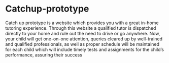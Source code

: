 # Catchup-prototype
Catch up prototype is a website which provides you with a great in-home tutoring experience. Through this website a qualified tutor is dispatched directly to your home and rule out the need to drive or go anywhere. Now, your child will get one-on-one attention, queries cleared up by well-trained and qualified professionals, as well as proper schedule will be maintained for each child which will include timely tests and assignments for the child’s performance, assuring their success





